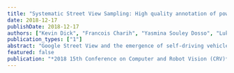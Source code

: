 ```yaml
---
title: "Systematic Street View Sampling: High quality annotation of power infrastructure in rural ontario"
date: 2018-12-17
publishDate: 2018-12-17
authors: ["Kevin Dick", "Francois Charih", "Yasmina Souley Dosso", "Luke Russell", "James R Green"]
publication_types: ["1"]
abstract: "Google Street View and the emergence of self-driving vehicles afford an unprecedented capacity to observe our planet. Fused with dramatic advances in artificial intelligence, the capability to extract patterns and meaning from those data streams heralds an era of insights into the physical world. In order to draw appropriate inferences about and between environments, the systematic selection of these data is necessary to create representative and unbiased samples. To this end, we introduce the Systematic Street View Sampler (S^3) framework, enabling researchers to produce their own user-defined datasets of Street View imagery. We describe the algorithm and express its asymptotic complexity in relation to a new limiting computational resource (Google API Call Count). Using the Amazon Mechanical Turk distributed annotation environment, we demonstrate the utility of S^3 in generating high quality representative datasets useful for machine vision applications. The S^3 algorithm is open-source and available at github.com/CU-BIC/S3 along with the high quality dataset representing power infrastructure in rural regions of southern Ontario, Canada."
featured: false
publication: "*2018 15th Conference on Computer and Robot Vision (CRV)*"
---
```


